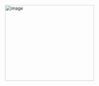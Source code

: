 <img width="290" height="248" alt="image" src="https://github.com/user-attachments/assets/982e13d3-6a16-408c-a836-244f6b7d103c" />
